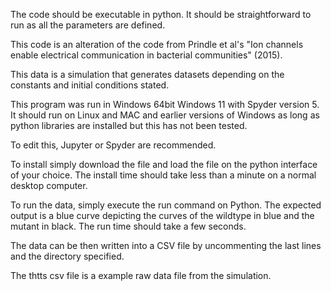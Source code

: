 The code should be executable in python. It should be straightforward to run as all the parameters are defined. 

This code is an alteration of the code from Prindle et al's "Ion channels enable electrical communication in bacterial communities" (2015).

This data is a simulation that generates datasets depending on the constants and initial conditions stated.

This program was run in Windows 64bit Windows 11 with Spyder version 5. It should run on Linux and MAC and earlier versions of Windows as long as python libraries are installed but this has not been tested.

To edit this, Jupyter or Spyder are recommended. 

To install simply download the file and load the file on the python interface of your choice.
The install time should take less than a minute on a normal desktop computer.

To run the data, simply execute the run command on Python.
The expected output is a blue curve depicting the curves of the wildtype in blue and the mutant in black. The run time should take a few seconds.

The data can be then written into a CSV file by uncommenting the last lines and the directory specified.

The thtts csv file is a example raw data file from the simulation.
